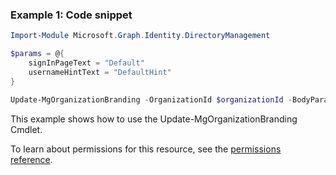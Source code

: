 ### Example 1: Code snippet

```powershellImport-Module Microsoft.Graph.Identity.DirectoryManagement

$params = @{
	signInPageText = "Default"
	usernameHintText = "DefaultHint"
}

Update-MgOrganizationBranding -OrganizationId $organizationId -BodyParameter $params
```
This example shows how to use the Update-MgOrganizationBranding Cmdlet.
To learn about permissions for this resource, see the [permissions reference](/graph/permissions-reference).

